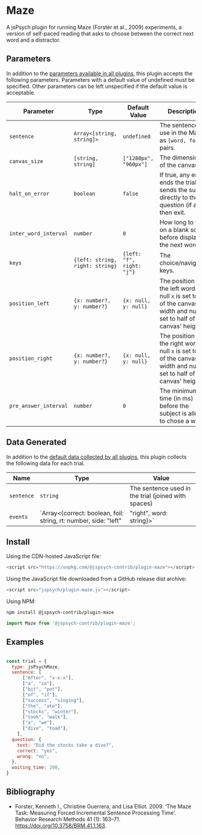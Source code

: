 Maze
====

A jsPsych plugin for running Maze (Forster et al., 2009) experiments, a version of self-paced
reading that asks to choose between the correct next word and a distractor.

## Parameters

In addition to the [parameters available in all
plugins](https://www.jspsych.org/latest/overview/plugins/#parameters-available-in-all-plugins), this
plugin accepts the following parameters. Parameters with a default value of undefined must be
specified. Other parameters can be left unspecified if the default value is acceptable.

| Parameter             | Type                            | Default Value             | Description                                                                                                                      |
|-----------------------|---------------------------------|---------------------------|----------------------------------------------------------------------------------------------------------------------------------|
| `sentence`            | `Array<[string, string]>`       | `undefined`               | The sentence to use in the Maze, as `[word, foil]` pairs.                                                                        |
| `canvas_size`         | `[string, string]`              | `["1280px", "960px"]`     | The dimensions of the canvas.                                                                                                    |
| `halt_on_error`       | `boolean`                       | `false`                   | If true, any error ends the trial and sends the subject directly to the question (if any), then exit.                            |
| `inter_word_interval` | `number`                        | `0`                       | How long to wait on a blank screen before displaying the next word.                                                              |
| `keys`                | `{left: string, right: string}` | `{left: "f", right: "j"}` | The choice/navigation keys.                                                                                                      |
| `position_left`       | `{x: number?, y: number?}`      | `{x: null, y: null}`      | The position of the left word. A null `x` is set to 1/3 of the canvas' width and null `y` is set to half of the canvas' height.  |
| `position_right`      | `{x: number?, y: number?}`      | `{x: null, y: null}`      | The position of the right word. A null `x` is set to 2/3 of the canvas' width and null `y` is set to half of the canvas' height. |
| `pre_answer_interval` | `number`                        | `0`                       | The minimum time (in ms) before the subject is allowed to chose a word.                                                          |                                            |

## Data Generated

In addition to the [default data collected by all
plugins](https://www.jspsych.org/latest/overview/plugins/#data-collected-by-all-plugins), this
plugin collects the following data for each trial.

| Name       | Type                                                                                        | Value                                                                     |
|------------|---------------------------------------------------------------------------------------------|---------------------------------------------------------------------------|
| `sentence` | `string`                                                                                    | The sentence used in the trial (joined with spaces)                       |
| `events`   | `Array<{correct: boolean, foil: string, rt: number, side: "left" | "right", word: string}>` | The parameters, choice and interaction time for each word of the sentence |

## Install

Using the CDN-hosted JavaScript file:

```js
<script src="https://unpkg.com/@jspsych-contrib/plugin-maze"></script>
```

Using the JavaScript file downloaded from a GitHub release dist archive:

```js
<script src="jspsych/plugin-maze.js"></script>
```

Using NPM:

```bash
npm install @jspsych-contrib/plugin-maze
```

```js
import Maze from '@jspsych-contrib/plugin-maze';
```

## Examples

```javascript

const trial = {
  type: jsPsychMaze,
  sentence: [
      ["After", "x-x-x"],
      ["a", "so"],
      ["bit", "pot"],
      ["of", "if"],
      ["success", "singing"],
      ["the", "ate"],
      ["stocks", "winter"],
      ["took", "walk"],
      ["a", "we"],
      ["dive", "toad"],
    ],
  question: {
    text: "Did the stocks take a dive?",
    correct: "yes",
    wrong: "no",
  },
  waiting_time: 200,
}
```

## Bibliography

- Forster, Kenneth I., Christine Guerrera, and Lisa Elliot. 2009. ‘The Maze Task: Measuring Forced
  Incremental Sentence Processing Time’. Behavior Research Methods 41 (1): 163–71.
  <https://doi.org/10.3758/BRM.41.1.163>.
